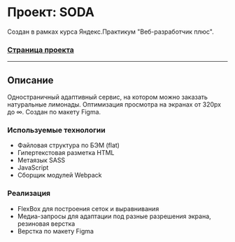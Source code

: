 # Проект: SODA
Cоздан в рамках курса Яндекс.Практикум "Веб-разработчик плюс".
### [Страница проекта](https://dannylawn.github.io/soda-shop/) 
------

## Описание
Одностраничный адаптивный сервис, на котором можно заказать натуральные лимонады. Оптимизация просмотра на экранах от 320px до ∞. Создан по макету Figma.

### Используемые технологии
- Файловая структура по БЭМ (flat)
- Гипертекстовая разметка HTML
- Метаязык SASS
- JavaScript
- Сборщик модулей Webpack

### Реализация
- FlexBox для построения сеток и выравнивания
- Медиа-запросы для адаптации под разные разрешения экрана, резиновая верстка
- Верстка по макету Figma
